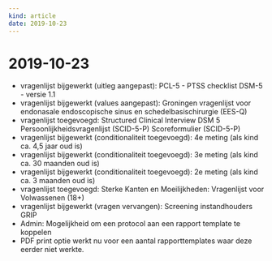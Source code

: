 ```yaml
---
kind: article
date: 2019-10-23
---
```


# 2019-10-23

* vragenlijst bijgewerkt (uitleg aangepast): PCL-5 - PTSS checklist DSM-5 - versie 1.1
* vragenlijst bijgewerkt (values aangepast): Groningen vragenlijst voor endonasale endoscopische sinus en schedelbasischirurgie (EES-Q)
* vragenlijst toegevoegd: Structured Clinical Interview DSM 5 Persoonlijkheidsvragenlijst (SCID-5-P) Scoreformulier (SCID-5-P)
* vragenlijst bijgewerkt (conditionaliteit toegevoegd): 4e meting (als kind ca. 4,5 jaar oud is)
* vragenlijst bijgewerkt (conditionaliteit toegevoegd): 3e meting (als kind ca. 30 maanden oud is)
* vragenlijst bijgewerkt (conditionaliteit toegevoegd): 2e meting (als kind ca. 3 maanden oud is)
* vragenlijst toegevoegd: Sterke Kanten en Moeilijkheden: Vragenlijst voor Volwassenen (18+)
* vragenlijst bijgewerkt (vragen vervangen): Screening instandhouders GRIP
* Admin: Mogelijkheid om een protocol aan een rapport template te koppelen
* PDF print optie werkt nu voor een aantal rapporttemplates waar deze eerder niet werkte.

